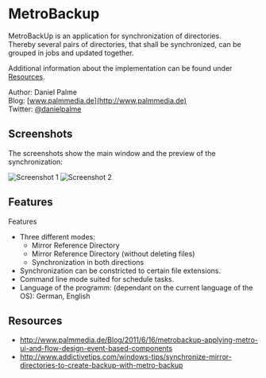 # MetroBackup

MetroBackUp is an application for synchronization of directories.  
Thereby several pairs of directories, that shall be synchronized, can be grouped in jobs and updated together.

Additional information about the implementation can be found under [Resources](#resources).

Author: Daniel Palme  
Blog: [www.palmmedia.de](http://www.palmmedia.de)  
Twitter: [@danielpalme](http://twitter.com/danielpalme)  

## Screenshots

The screenshots show the main window and the preview of the synchronization:

![Screenshot 1](http://www.palmmedia.de/content/opensource/metrobackup/gx/screenshot1.gif)
![Screenshot 2](http://www.palmmedia.de/content/opensource/metrobackup/gx/screenshot2.gif)

## Features
Features
* Three different modes:
  * Mirror Reference Directory
  * Mirror Reference Directory (without deleting files)
  * Synchronization in both directions
* Synchronization can be constricted to certain file extensions.
* Command line mode suited for schedule tasks.
* Language of the programm: (dependant on the current language of the OS): German, English

## Resources

* http://www.palmmedia.de/Blog/2011/6/16/metrobackup-applying-metro-ui-and-flow-design-event-based-components
* http://www.addictivetips.com/windows-tips/synchronize-mirror-directories-to-create-backup-with-metro-backup